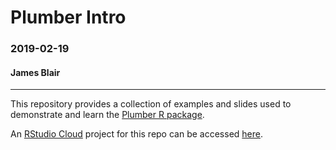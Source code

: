 # Plumber Intro
### 2019-02-19
#### James Blair
---

This repository provides a collection of examples and slides used to demonstrate 
and learn the [Plumber R package](https://www.rplumber.io).

An [RStudio Cloud](https://rstudio.cloud/) project for this repo can be accessed
[here](https://rstudio.cloud/spaces/9879/join?access_code=nQcwx8Uh%2Bm9HFDwSE5b7uL5OJlPUvAr2I6mQPiBt).

